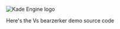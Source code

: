 ![Kade Engine logo](https://images.gamebanana.com/img/ss/mods/60d293137402d.jpg)

Here's the Vs bearzerker demo source code 
